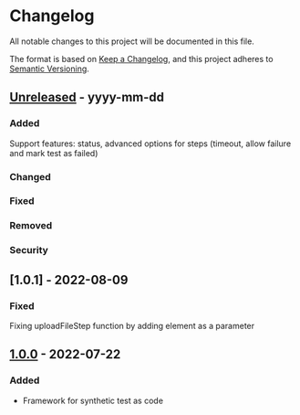 # Changelog
All notable changes to this project will be documented in this file.

The format is based on [Keep a Changelog](https://keepachangelog.com/en/1.0.0/),
and this project adheres to [Semantic Versioning](https://semver.org/spec/v2.0.0.html).

## [Unreleased] - yyyy-mm-dd
### Added
Support features: status, advanced options for steps (timeout, allow failure and mark test as failed)

### Changed

### Fixed

### Removed

### Security

## [1.0.1] - 2022-08-09
### Fixed
Fixing uploadFileStep function by adding element as a parameter 

## [1.0.0] - 2022-07-22
### Added
- Framework for synthetic test as code

[Unreleased]: https://github.com/personio/datadog-synthetic-test-support/-/compare/v1.0.0...master
[1.0.0]: https://github.com/personio/datadog-synthetic-test-support/-/tags/v1.0.0
